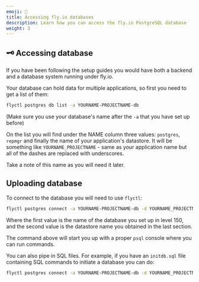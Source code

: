 ```yaml
---
emoji: 🚀
title: Accessing fly.io databases
description: Learn how you can access the fly.io PostgreSQL database
weight: 3
---
```


## 🗝️ Accessing database

If you have been following the setup guides you would have both a backend and a database system running under fly.io.

Your database can hold data for multiple applications, so first you need to get a list of them:

```bash
flyctl postgres db list -a YOURNAME-PROJECTNAME-db
```

(Make sure you use your database's name after the `-a` that you have set up before)

On the list you will find under the NAME column three values: `postgres`, `repmgr` and finally the name of your application's datastore. It will be something like `YOURNAME_PROJECTNAME` - same as your application name but all of the dashes are replaced with underscores.

Take a note of this name as you will need it later.

## Uploading database

To connect to the database you will need to use `flyctl`:

```bash
flyctl postgres connect -a YOURNAME-PROJECTNAME-db -d YOURNAME_PROJECTNAME
```

Where the first value is the name of the database you set up in level 150, and the second value is the datastore name you obtained in the last section.

The command above will start you up with a proper `psql` console where you can run commands.

You can also pipe in SQL files. For example, if you have an `initdb.sql` file containing SQL commands to initiate a database you can do:

```bash
flyctl postgres connect -a YOURNAME-PROJECTNAME-db -d YOURNAME_PROJECTNAME < initdb.sql
```
